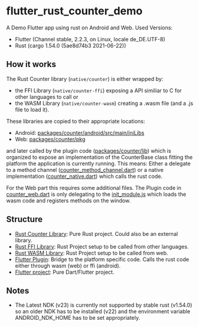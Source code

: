 # flutter_rust_counter_demo

A Demo Flutter app using rust on Android and Web. Used Versions:

- Flutter (Channel stable, 2.2.3, on Linux, locale de_DE.UTF-8)
- Rust (cargo 1.54.0 (5ae8d74b3 2021-06-22))

## How it works

The Rust Counter library (`native/counter`) is either wrapped by:

- the FFI Library (`native/counter-ffi`) exposing a API similiar to C for other languages to call or
- the WASM Library (`native/counter-wasm`) creating a .wasm file (and a .js file to load it).

These libraries are copied to their appropriate locations:

- Android: [packages/counter/android/src/main/jniLibs](packages/counter/android/src/main/jniLibs)
- Web: [packages/counter/pkg](packages/counter/pkg)

and later called by the plugin code ([packages/counter/lib](packages/counter/lib)) which is organized to expose an implementation of the CounterBase class fitting the platform the application is currently running. 
This means: Either a delegate to a method channel ([counter_method_channel.dart](packages/counter/lib/counter_method_channel.dart)) or a native implementation ([counter_native.dart](packages/counter/lib/counter_native.dart)) which calls the rust code.

For the Web part this requires some additional files. The Plugin code in [counter_web.dart](packages/counter/lib/counter_web.dart) is only delegating to the [init_module.js](packages/counter/pkg/init_module.js) which loads the wasm code and registers methods on the window.

## Structure

- [Rust Counter Library](native/counter): Pure Rust project. Could also be an external library.
- [Rust FFI Library](native/counter-ffi): Rust Project setup to be called from other languages.
- [Rust WASM Library](native/counter-wasm): Rust Project setup to be called from web.
- [Flutter Plugin](packages/counter): Bridge to the platform specific code. Calls the rust code either through wasm (web) or ffi (android).
- [Flutter project](lib): Pure Dart/Flutter project.

## Notes

- The Latest NDK (v23) is currently not supported by stable rust (v1.54.0) so an older NDK has to be installed (v22) and the environment variable ANDROID_NDK_HOME has to be set appropriately.
